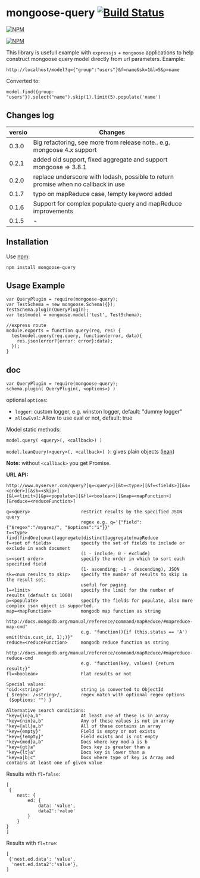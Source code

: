 mongoose-query [![Build Status](https://travis-ci.org/jupe/mongoose-query.png?branch=master)](https://travis-ci.org/jupe/mongoose-query)
==============

[![NPM](https://nodei.co/npm/mongoose-query.png?downloads=true&downloadRank=true&stars=true)](https://nodei.co/npm/mongoose-query/)

[![NPM](https://nodei.co/npm-dl/mongoose-query.png)](https://nodei.co/npm/mongoose-query/)

This library is usefull example with `expressjs` + `mongoose` applications to help construct mongoose query model directly from url parameters. Example:

```
http://localhost/model?q={"group":"users"}&f=name&sk=1&l=5&p=name
```
Converted to:
```
model.find({group: "users"}).select("name").skip(1).limit(5).populate('name')
```

## Changes log

|versio|Changes|
|------|-------|
|0.3.0|Big refactoring, see more from release note.. e.g. mongoose 4.x support|
|0.2.1|added oid support, fixed aggregate and support mongoose => 3.8.1
|0.2.0|replace underscore with lodash, possible to return promise when no callback in use|
|0.1.7|typo on mapReduce case, !empty keyword added|
|0.1.6|Support for complex populate query and mapReduce improvements|
|0.1.5|-|

## Installation

Use [npm](https://www.npmjs.org/package/mongoose-query):
```
npm install mongoose-query
```

## Usage Example

```
var QueryPlugin = require(mongoose-query);
var TestSchema = new mongoose.Schema({});
TestSchema.plugin(QueryPlugin);
var testmodel = mongoose.model('test', TestSchema);

//express route
module.exports = function query(req, res) {
  testmodel.query(req.query, function(error, data){
    res.json(error?{error: error}:data);
  });
}
```

## doc

```
var QueryPlugin = require(mongoose-query);
schema.plugin( QueryPlugin(, <options>) )
```
optional `options`:
* `logger`: custom logger, e.g. winston logger, default: "dummy logger"
* `allowEval`: <boolean> Allow to use eval or not, default: true

Model static methods:

`model.query( <query>(, <callback>) )`

`model.leanQuery(<query>(, <callback>) )`: gives plain objects ([lean](http://mongoosejs.com/docs/api.html#query_Query-lean))

**Note:** without `<callback>` you get Promise.

**URL API:**
```
http://www.myserver.com/query?[q=<query>][&t=<type>][&f=<fields>][&s=<order>][&sk=<skip>]
[&l=<limit>][&p=<populate>][&fl=<boolean>][&map=<mapFunction>][&reduce=<reduceFunction>]

q=<query>                   restrict results by the specified JSON query
                            regex e.g. q='{"field":{"$regex":"/mygrep/", "$options":"i"}}'
t=<type>                    find|findOne|count|aggregate|distinct|aggregate|mapReduce
f=<set of fields>           specify the set of fields to include or exclude in each document
                            (1 - include; 0 - exclude)
s=<sort order>              specify the order in which to sort each specified field
                            (1- ascending; -1 - descending), JSON
sk=<num results to skip>    specify the number of results to skip in the result set;
                            useful for paging
l=<limit>                   specify the limit for the number of results (default is 1000)
p=<populate>                specify the fields for populate, also more complex json object is supported.
map=<mapFunction>           mongodb map function as string
                            http://docs.mongodb.org/manual/reference/command/mapReduce/#mapreduce-map-cmd'
                            e.g. "function(){if (this.status == 'A') emit(this.cust_id, 1);)}"
reduce=<reduceFunction>     mongodb reduce function as string
                            http://docs.mongodb.org/manual/reference/command/mapReduce/#mapreduce-reduce-cmd
                            e.g. "function(key, values) {return result;}"
fl=<boolean>                Flat results or not

Special values:
"oid:<string>"              string is converted to ObjectId
{ $regex: /<string>/,       regex match with optional regex options
 ($options: "") }        

Alternative search conditions:
"key={in}a,b"               At least one of these is in array
"key={nin}a,b"              Any of these values is not in array
"key={all}a,b"              All of these contains in array
"key={empty}"               Field is empty or not exists
"key={!empty}"              Field exists and is not empty
"key={mod}a,b"              Docs where key mod a is b
"key={gt}a"                 Docs key is greater than a
"key={lt}a"                 Docs key is lower than a
"key=a|b|c"                 Docs where type of key is Array and contains at least one of given value
```

Results with `fl=false`:
```
[
 {
 	nest: {
 		ed: {
 			data: 'value',
        	data2':'value'
    	}
  	}
}
]
```

Results with `fl=true`:
```
[
 {'nest.ed.data': 'value',
  'nest.ed.data2':'value'},
]
```
